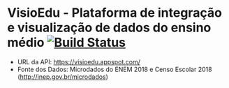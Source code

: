 # VisioEdu - Plataforma de integração e visualização de dados do ensino médio [![Build Status](https://travis-ci.org/ggpereira/visio-edu.svg?branch=master)](https://travis-ci.org/ggpereira/visio-edu)

- URL da API: https://visioedu.appspot.com/
- Fonte dos Dados: Microdados do ENEM 2018 e Censo Escolar 2018 (http://inep.gov.br/microdados)
